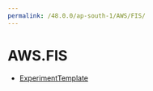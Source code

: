 ```yaml
---
permalink: /48.0.0/ap-south-1/AWS/FIS/
---
```


# AWS.FIS



* [ExperimentTemplate](ExperimentTemplate.md)